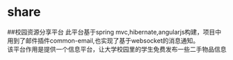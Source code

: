 # share
##校园资源分享平台
此平台基于spring mvc,hibernate,angularjs构建，项目中用到了邮件插件common-email,也实现了基于websocket的消息通知。<br/>该平台作用是提供一个信息平台，让大学校园里的学生免费发布一些二手物品信息
